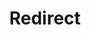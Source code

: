 ﻿---
layout: src/layouts/Redirect.astro
title: Redirect
redirect: /docs/infrastructure/deployment-targets/tentacle/windows/azure-virtual-machines
pubDate:  2023-01-01
navSearch: false
navSitemap: false
navMenu: false
---
